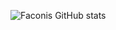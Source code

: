 ![Faconis GitHub stats](https://github-readme-stats.vercel.app/api?username=faconis&theme=dark&show_icons=true)
